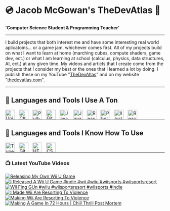 # 💿 Jacob McGowan's TheDevAtlas 💽

**'Computer Science Student & Programming Teacher'**

---

I build projects that both interest me and have some interesting real world aplicatoins... or a game jam, whichever comes first. All of my projects build on what I want to learn at home (marching cubes, compute shaders, game dev, ect.) or what I am learning at school (calculus, physics, data structures, AI, ect.) at any given time. My videos and articls that I create come from the projects that I consider my best or the ones that I learned a lot by doing. I publish these on my YouTube "[TheDevAtlas](https://www.youtube.com/@thedevatlas)" and on my website "[thedevatlas.com](https://www.thedevatlas.com/)".

---

## 💾 Languages and Tools I Use A Ton

<img align="left" alt="Unity" width="30px" style="padding-right:10px;" src="https://cdn.jsdelivr.net/gh/devicons/devicon@latest/icons/unity/unity-original.svg" />
<img align="left" alt="C#" width="30px" style="padding-right:10px;" src="https://cdn.jsdelivr.net/gh/devicons/devicon@latest/icons/csharp/csharp-original.svg" />
<img align="left" alt="Python" width="30px" style="padding-right:10px;" src="https://cdn.jsdelivr.net/gh/devicons/devicon@latest/icons/python/python-original.svg" />
<img align="left" alt="GitHub" width="30px" style="padding-right:10px;" src="https://cdn.jsdelivr.net/gh/devicons/devicon/icons/github/github-original.svg" />
<img align="left" alt="Java" width="30px" style="padding-right:10px;" src="https://cdn.jsdelivr.net/gh/devicons/devicon/icons/java/java-original.svg"/>
<img align="left" alt="JavaScript" width="30px" style="padding-right:10px;" src="https://cdn.jsdelivr.net/gh/devicons/devicon/icons/javascript/javascript-plain.svg" />
<img align="left" alt="React" width="30px" style="padding-right:10px;" src="https://cdn.jsdelivr.net/gh/devicons/devicon/icons/react/react-original.svg" />
<img align="left" alt="Photoshop" width="30px" style="padding-right:10px;" src="https://cdn.jsdelivr.net/gh/devicons/devicon@latest/icons/photoshop/photoshop-original.svg" />
<img align="left" alt="Illustrator" width="30px" style="padding-right:10px;" src="https://cdn.jsdelivr.net/gh/devicons/devicon@latest/icons/illustrator/illustrator-plain.svg" />
<img align="left" alt="React" width="30px" style="padding-right:10px;" src="https://cdn.jsdelivr.net/gh/devicons/devicon@latest/icons/premierepro/premierepro-original.svg" />

<br />

---

## 🧠 Languages and Tools I Know How To Use

<img align="left" alt="TypeScript" width="30px" style="padding-right:10px;" src="https://cdn.jsdelivr.net/gh/devicons/devicon/icons/typescript/typescript-plain.svg" />
<img align="left" alt="Git" width="30px" style="padding-right:10px;" src="https://cdn.jsdelivr.net/gh/devicons/devicon/icons/git/git-original.svg" />
<img align="left" alt="HTML" width="30px" style="padding-right:10px;" src="https://cdn.jsdelivr.net/gh/devicons/devicon/icons/html5/html5-plain.svg" />
<img align="left" alt="CSS" width="30px" style="padding-right:10px;" src="https://cdn.jsdelivr.net/gh/devicons/devicon/icons/css3/css3-plain.svg" />

<br />

---

### 📺 Latest YouTube Videos

<!-- BEGIN YOUTUBE-CARDS -->
[![Releasing My Own Wii U Game](https://ytcards.demolab.com/?id=OIVhupsDbu8&title=Releasing+My+Own+Wii+U+Game&lang=en&timestamp=1707152411&background_color=%230d1117&title_color=%23ffffff&stats_color=%23dedede&max_title_lines=1&width=250&border_radius=5 "Releasing My Own Wii U Game")](https://www.youtube.com/watch?v=OIVhupsDbu8)
[![I Released A Wii U Game #indie #wii #wiiu #wiisports #wiisportsresort](https://ytcards.demolab.com/?id=_Ocrw7HDCrI&title=I+Released+A+Wii+U+Game+%23indie+%23wii+%23wiiu+%23wiisports+%23wiisportsresort&lang=en&timestamp=1707103634&background_color=%230d1117&title_color=%23ffffff&stats_color=%23dedede&max_title_lines=1&width=250&border_radius=5 "I Released A Wii U Game #indie #wii #wiiu #wiisports #wiisportsresort")](https://www.youtube.com/watch?v=_Ocrw7HDCrI)
[![Wii Fing GUn #wiiu #wiisportsresort #wiisports #indie](https://ytcards.demolab.com/?id=QrGVI0P_G5g&title=Wii+Fing+GUn+%23wiiu+%23wiisportsresort+%23wiisports+%23indie&lang=en&timestamp=1706726679&background_color=%230d1117&title_color=%23ffffff&stats_color=%23dedede&max_title_lines=1&width=250&border_radius=5 "Wii Fing GUn #wiiu #wiisportsresort #wiisports #indie")](https://www.youtube.com/watch?v=QrGVI0P_G5g)
[![I Made Wii Are Resorting To Violence](https://ytcards.demolab.com/?id=-U3SBHMWmWY&title=I+Made+Wii+Are+Resorting+To+Violence&lang=en&timestamp=1706202066&background_color=%230d1117&title_color=%23ffffff&stats_color=%23dedede&max_title_lines=1&width=250&border_radius=5 "I Made Wii Are Resorting To Violence")](https://www.youtube.com/watch?v=-U3SBHMWmWY)
[![Making Wii Are Resorting To Violence](https://ytcards.demolab.com/?id=BKEaG7PdiaA&title=Making+Wii+Are+Resorting+To+Violence&lang=en&timestamp=1706150533&background_color=%230d1117&title_color=%23ffffff&stats_color=%23dedede&max_title_lines=1&width=250&border_radius=5 "Making Wii Are Resorting To Violence")](https://www.youtube.com/watch?v=BKEaG7PdiaA)
[![Making A Game In 72 Hours | Chill Thrill Post Mortem](https://ytcards.demolab.com/?id=MWpI4rseCP4&title=Making+A+Game+In+72+Hours+%7C+Chill+Thrill+Post+Mortem&lang=en&timestamp=1700257969&background_color=%230d1117&title_color=%23ffffff&stats_color=%23dedede&max_title_lines=1&width=250&border_radius=5 "Making A Game In 72 Hours | Chill Thrill Post Mortem")](https://www.youtube.com/watch?v=MWpI4rseCP4)
<!-- END YOUTUBE-CARDS -->
#
